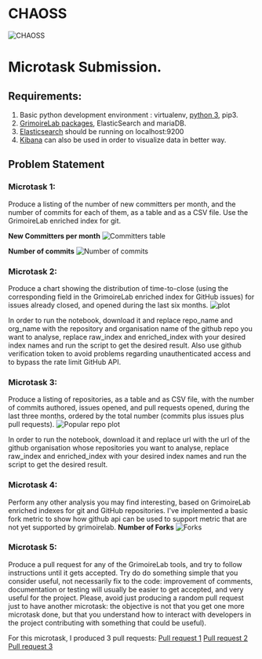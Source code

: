 # CHAOSS
![CHAOSS](https://github.com/Prabhat-IIT/CHAOSS-Microtasks/blob/master/GraphsAndTables/Chaoss_Logo.png)

# Microtask Submission.

## Requirements:

1. Basic python development environment : virtualenv, [python 3](https://www.python.org/downloads/), pip3.
2. [GrimoireLab packages](http://grimoirelab.github.io/), ElasticSearch and mariaDB.
3. [Elasticsearch](http://elasticsearch-py.readthedocs.io/en/master/index.html) should be running on localhost:9200
4. [Kibana](https://www.elastic.co/products/kibana) can also be used in order to visualize data in better way.

## Problem Statement

### Microtask 1:
Produce a listing of the number of new committers per month, and the number of commits for each of them, as a table and as a CSV file. Use the GrimoireLab enriched index for git.

**New Committers per month**
![Committers table](https://github.com/Prabhat-IIT/CHAOSS-Microtasks/blob/master/GraphsAndTables/NewCommitters.png)

**Number of commits**
![Number of commits](https://github.com/Prabhat-IIT/CHAOSS-Microtasks/blob/master/GraphsAndTables/NumberOfCommit.png)

### Microtask 2:
Produce a chart showing the distribution of time-to-close (using the corresponding field in the GrimoireLab enriched index for GitHub issues) for issues already closed, and opened during the last six months.
![plot](https://github.com/Prabhat-IIT/CHAOSS-Microtasks/blob/master/GraphsAndTables/Microtask2.png)

In order to run the notebook, download it and replace repo_name and org_name with the repository and organisation name of the github repo you want to analyse, replace raw_index and enriched_index with your desired index names and run the script to get the desired result. Also use github verification token to avoid problems regarding unauthenticated access and to bypass the rate limit GitHub API.

### Microtask 3:
Produce a listing of repositories, as a table and as CSV file, with the number of commits authored, issues opened, and pull requests opened, during the last three months, ordered by the total number (commits plus issues plus pull requests).
![Popular repo plot](https://github.com/Prabhat-IIT/CHAOSS-Microtasks/blob/master/GraphsAndTables/Repo_Total.png)

In order to run the notebook, download it and replace url with the url of the github organisation whose repositories you want to analyse, replace raw_index and enriched_index with your desired index names and run the script to get the desired result.

### Microtask 4:
Perform any other analysis you may find interesting, based on GrimoireLab enriched indexes for git and GitHub repositories.
I've implemented a basic fork metric to show how github api can be used to support metric that are not yet supported by grimoirelab.
**Number of Forks**
![Forks](https://github.com/Prabhat-IIT/CHAOSS-Microtasks/blob/master/GraphsAndTables/NumberOfForks.png)
### Microtask 5:
Produce a pull request for any of the GrimoireLab tools, and try to follow instructions until it gets accepted. Try do do something simple that you consider useful, not necessarily fix to the code: improvement of comments, documentation or testing will usually be easier to get accepted, and very useful for the project. Please, avoid just producing a random pull request just to have another microtask: the objective is not that you get one more microtask done, but that you understand how to interact with developers in the project contributing with something that could be useful).

For this microtask, I produced 3 pull requests:
[Pull request 1](https://github.com/chaoss/grimoirelab-manuscripts/pull/33)
[Pull request 2](https://github.com/chaoss/grimoirelab-manuscripts/pull/35)
[Pull request 3](https://github.com/chaoss/grimoirelab-tutorial/pull/16)
